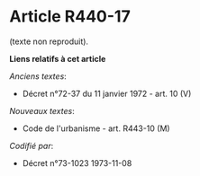 # Article R440-17

(texte non reproduit).

**Liens relatifs à cet article**

_Anciens textes_:

  - Décret n°72-37 du 11 janvier 1972 - art. 10 (V)

_Nouveaux textes_:

  - Code de l'urbanisme - art. R443-10 (M)

_Codifié par_:

  - Décret n°73-1023 1973-11-08
